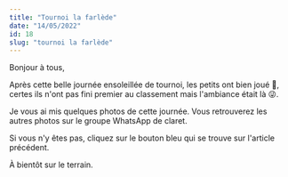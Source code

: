 ```yaml
---
title: "Tournoi la farlède"
date: "14/05/2022"
id: 18
slug: "tournoi la farlède"
---
```


Bonjour à tous,

Après cette belle journée ensoleillée de tournoi, les petits ont bien joué 👏, certes ils n'ont pas fini premier au classement mais l'ambiance était là 😜.

Je vous ai mis quelques photos de cette journée. Vous retrouverez les autres photos sur le groupe WhatsApp de claret.

Si vous n'y êtes pas, cliquez sur le bouton bleu qui se trouve sur l'article précédent.

<nuxt-link to="/gallery">

<nuxt-img src="/images_blog/tournoi_la_farlede_14_05_2022.png" format="webp" sizes="sm:290px lg:400px" alt="pannel de photo ajouté" />

</nuxt-link>

À bientôt sur le terrain.

